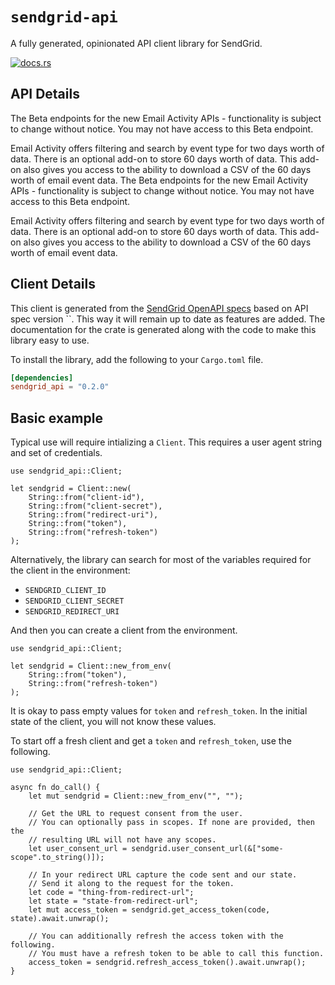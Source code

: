 # `sendgrid-api`

A fully generated, opinionated API client library for SendGrid.

[![docs.rs](https://docs.rs/sendgrid-api/badge.svg)](https://docs.rs/sendgrid-api)

## API Details

The Beta endpoints for the new Email Activity APIs - functionality is subject to change without notice. You may not have access to this Beta endpoint.

Email Activity offers filtering and search by event type for two days worth of data. There is an optional add-on to store 60 days worth of data. This add-on also gives you access to the ability to download a CSV of the 60 days worth of email event data. The Beta endpoints for the new Email Activity APIs - functionality is subject to change without notice. You may not have access to this Beta endpoint.

Email Activity offers filtering and search by event type for two days worth of data. There is an optional add-on to store 60 days worth of data. This add-on also gives you access to the ability to download a CSV of the 60 days worth of email event data.






## Client Details

This client is generated from the [SendGrid OpenAPI
specs](https://raw.githubusercontent.com/sendgrid/sendgrid-oai/main/oai.json) based on API spec version ``. This way it will remain
up to date as features are added. The documentation for the crate is generated
along with the code to make this library easy to use.


To install the library, add the following to your `Cargo.toml` file.

```toml
[dependencies]
sendgrid_api = "0.2.0"
```

## Basic example

Typical use will require intializing a `Client`. This requires
a user agent string and set of credentials.

```
use sendgrid_api::Client;

let sendgrid = Client::new(
    String::from("client-id"),
    String::from("client-secret"),
    String::from("redirect-uri"),
    String::from("token"),
    String::from("refresh-token")
);
```

Alternatively, the library can search for most of the variables required for
the client in the environment:

- `SENDGRID_CLIENT_ID`
- `SENDGRID_CLIENT_SECRET`
- `SENDGRID_REDIRECT_URI`

And then you can create a client from the environment.

```
use sendgrid_api::Client;

let sendgrid = Client::new_from_env(
    String::from("token"),
    String::from("refresh-token")
);
```

It is okay to pass empty values for `token` and `refresh_token`. In
the initial state of the client, you will not know these values.

To start off a fresh client and get a `token` and `refresh_token`, use the following.

```
use sendgrid_api::Client;

async fn do_call() {
    let mut sendgrid = Client::new_from_env("", "");

    // Get the URL to request consent from the user.
    // You can optionally pass in scopes. If none are provided, then the
    // resulting URL will not have any scopes.
    let user_consent_url = sendgrid.user_consent_url(&["some-scope".to_string()]);

    // In your redirect URL capture the code sent and our state.
    // Send it along to the request for the token.
    let code = "thing-from-redirect-url";
    let state = "state-from-redirect-url";
    let mut access_token = sendgrid.get_access_token(code, state).await.unwrap();

    // You can additionally refresh the access token with the following.
    // You must have a refresh token to be able to call this function.
    access_token = sendgrid.refresh_access_token().await.unwrap();
}
```
